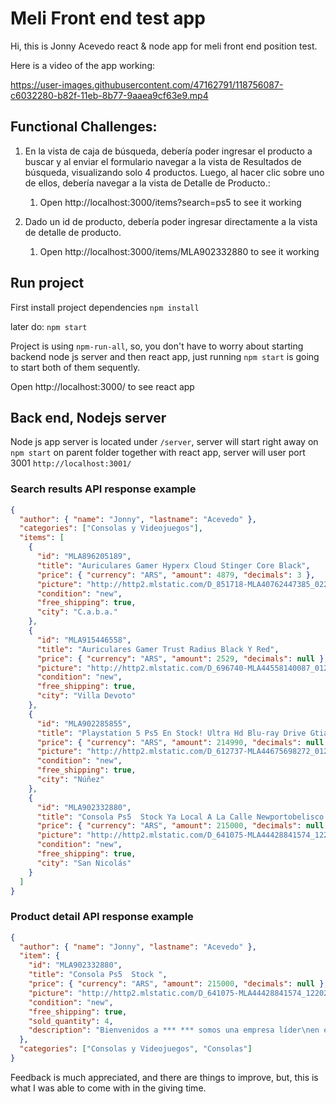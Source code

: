# Meli Front end test app

Hi, this is Jonny Acevedo react & node app for meli front end position test.

Here is a video of the app working:

https://user-images.githubusercontent.com/47162791/118756087-c6032280-b82f-11eb-8b77-9aaea9cf63e9.mp4


## Functional Challenges:

1. En la vista de caja de búsqueda, debería poder ingresar el producto a buscar y al enviar el formulario navegar a la vista de Resultados de búsqueda, visualizando solo 4 productos. Luego, al hacer clic sobre uno de ellos, debería navegar a la vista de Detalle de Producto.:

   1. Open http://localhost:3000/items?search=ps5 to see it working

2. Dado un id de producto, debería poder ingresar directamente a la vista de detalle de producto.
   1. Open http://localhost:3000/items/MLA902332880 to see it working

## Run project

First install project dependencies
`npm install`

later do:
`npm start`

Project is using `npm-run-all`, so, you don't have to worry about starting backend node js server and then react app, just running `npm start` is going to start both of them sequently.

Open http://localhost:3000/ to see react app




## Back end, Nodejs server

Node js app server is located under `/server`, server will start right away on `npm start` on parent folder together with react app, server will user port 3001 `http://localhost:3001/`

### Search results API response example

```json
{
  "author": { "name": "Jonny", "lastname": "Acevedo" },
  "categories": ["Consolas y Videojuegos"],
  "items": [
    {
      "id": "MLA896205189",
      "title": "Auriculares Gamer Hyperx Cloud Stinger Core Black",
      "price": { "currency": "ARS", "amount": 4879, "decimals": 3 },
      "picture": "http://http2.mlstatic.com/D_851718-MLA40762447385_022020-I.jpg",
      "condition": "new",
      "free_shipping": true,
      "city": "C.a.b.a."
    },
    {
      "id": "MLA915446558",
      "title": "Auriculares Gamer Trust Radius Black Y Red",
      "price": { "currency": "ARS", "amount": 2529, "decimals": null },
      "picture": "http://http2.mlstatic.com/D_696740-MLA44558140087_012021-I.jpg",
      "condition": "new",
      "free_shipping": true,
      "city": "Villa Devoto"
    },
    {
      "id": "MLA902285855",
      "title": "Playstation 5 Ps5 En Stock! Ultra Hd Blu-ray Drive Gtia Sony",
      "price": { "currency": "ARS", "amount": 214990, "decimals": null },
      "picture": "http://http2.mlstatic.com/D_612737-MLA44675698272_012021-O.jpg",
      "condition": "new",
      "free_shipping": true,
      "city": "Núñez"
    },
    {
      "id": "MLA902332880",
      "title": "Consola Ps5  Stock Ya Local A La Calle Newportobelisco ",
      "price": { "currency": "ARS", "amount": 215000, "decimals": null },
      "picture": "http://http2.mlstatic.com/D_641075-MLA44428841574_122020-O.jpg",
      "condition": "new",
      "free_shipping": true,
      "city": "San Nicolás"
    }
  ]
}
```

### Product detail API response example

```json
{
  "author": { "name": "Jonny", "lastname": "Acevedo" },
  "item": {
    "id": "MLA902332880",
    "title": "Consola Ps5  Stock ",
    "price": { "currency": "ARS", "amount": 215000, "decimals": null },
    "picture": "http://http2.mlstatic.com/D_641075-MLA44428841574_122020-O.jpg",
    "condition": "new",
    "free_shipping": true,
    "sold_quantity": 4,
    "description": "Bienvenidos a *** *** somos una empresa líder\nen e-Commerce..."
  },
  "categories": ["Consolas y Videojuegos", "Consolas"]
}
```

Feedback is much appreciated, and there are things to improve, but, this is what I was able to come with in the giving time.
